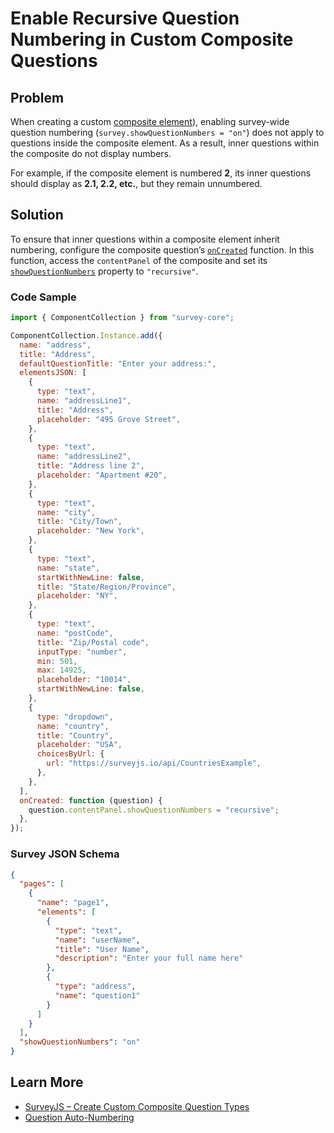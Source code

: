 # Enable Recursive Question Numbering in Custom Composite Questions

## Problem
When creating a custom [composite element](https://surveyjs.io/form-library/documentation/customize-question-types/create-composite-question-types)), enabling survey-wide question numbering (`survey.showQuestionNumbers = "on"`) does not apply to questions inside the composite element. As a result, inner questions within the composite do not display numbers.

For example, if the composite element is numbered **2**, its inner questions should display as **2.1, 2.2, etc.**, but they remain unnumbered.

## Solution
To ensure that inner questions within a composite element inherit numbering, configure the composite question’s [`onCreated`](https://surveyjs.io/form-library/documentation/api-reference/icustomquestiontypeconfiguration#onCreated) function. In this function, access the `contentPanel` of the composite and set its [`showQuestionNumbers`](https://surveyjs.io/form-library/documentation/api-reference/panel-model#showQuestionNumbers) property to `"recursive"`.

### Code Sample
```js
import { ComponentCollection } from "survey-core";

ComponentCollection.Instance.add({
  name: "address",
  title: "Address",
  defaultQuestionTitle: "Enter your address:",
  elementsJSON: [
    {
      type: "text",
      name: "addressLine1",
      title: "Address",
      placeholder: "495 Grove Street",
    },
    {
      type: "text",
      name: "addressLine2",
      title: "Address line 2",
      placeholder: "Apartment #20",
    },
    {
      type: "text",
      name: "city",
      title: "City/Town",
      placeholder: "New York",
    },
    {
      type: "text",
      name: "state",
      startWithNewLine: false,
      title: "State/Region/Province",
      placeholder: "NY",
    },
    {
      type: "text",
      name: "postCode",
      title: "Zip/Postal code",
      inputType: "number",
      min: 501,
      max: 14925,
      placeholder: "10014",
      startWithNewLine: false,
    },
    {
      type: "dropdown",
      name: "country",
      title: "Country",
      placeholder: "USA",
      choicesByUrl: {
        url: "https://surveyjs.io/api/CountriesExample",
      },
    },
  ],
  onCreated: function (question) {
    question.contentPanel.showQuestionNumbers = "recursive";
  },
});
```

### Survey JSON Schema

```json
{
  "pages": [
    {
      "name": "page1",
      "elements": [
        {
          "type": "text",
          "name": "userName",
          "title": "User Name",
          "description": "Enter your full name here"
        },
        {
          "type": "address",
          "name": "question1"
        }
      ]
    }
  ],
  "showQuestionNumbers": "on"
}
```

## Learn More

* [SurveyJS – Create Custom Composite Question Types](https://surveyjs.io/form-library/documentation/customize-question-types/create-composite-question-types)
* [Question Auto-Numbering](https://surveyjs.io/form-library/examples/how-to-number-pages-and-questions/)